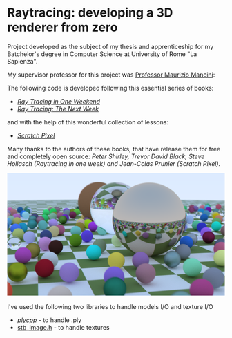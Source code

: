 # Raytracing: developing a 3D renderer from zero
Project developed as the subject of my thesis and apprenticeship for my Batchelor's degree in Computer Science at University of Rome "La Sapienza".

My supervisor professor for this project was [Professor Maurizio Mancini](https://corsidilaurea.uniroma1.it/it/users/mauriziomanciniuniroma1it****): 

The following code is developed following this essential series of books:

- [_Ray Tracing in One Weekend_](https://raytracing.github.io/books/RayTracingInOneWeekend.html)
- [_Ray Tracing: The Next Week_](https://raytracing.github.io/books/RayTracingTheNextWeek.html)

and with the help of this wonderful collection of lessons:
- [_Scratch Pixel_](https://www.scratchapixel.com/index.html)

Many thanks to the authors of these books, that have release them for free and completely open source:
_Peter Shirley, Trevor David Black, Steve Hollasch (Raytracing in one week) and Jean-Colas Prunier (Scratch Pixel)._

![Matte shader](https://github.com/Traster-uni/Raytracing_developing_a_3D_renderer_from_zero/blob/main/old_renders/final_render.png?raw=True)

I've used the following two libraries to handle models I/O and texture I/O

- [_plycpp_](https://github.com/rbregier/plycpp) - to handle .ply 
- [stb_image.h](https://github.com/nothings/stb) - to handle textures